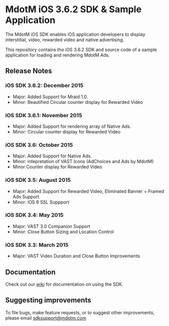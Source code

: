 MdotM iOS 3.6.2 SDK & Sample Application 
=============================
The MdotM iOS SDK enables iOS application developers to display interstitial, video, rewarded video and native advertising.

This repository contains the iOS 3.6.2 SDK and source code of a sample application for loading and rendering MdotM Ads.

## Release Notes

### iOS SDK 3.6.2: December 2015
- Major: Added Support for Mraid 1.0.
- Minor: Beautified Circular counter display for Rewarded Video

### iOS SDK 3.6.1: November 2015
- Major: Added Support for rendering array of Native Ads.
- Minor: Circular counter display for Rewarded Video

### iOS SDK 3.6: October 2015
- Major: Added Support for Native Ads.
- Minor: intepretation of VAST Icons (AdChoices and Ads by MdotM)
- Minor Counter display for Rewarded Video

### iOS SDK 3.5: August 2015
- Major: Added Support for Rewarded Video, Eliminated Banner + Framed Ads Support
- Minor: iOS 9 SSL Suppport

### iOS SDK 3.4: May 2015
- Major: VAST 3.0 Companion Support
- Minor: Close Button Sizing and Location Control 

### iOS SDK 3.3: March 2015
- Major: VAST Video Duration and Close Button Improvements

## Documentation

Check out our [wiki](https://github.com/MdotMAds/iOS-SDK/wiki) for documentation on using the SDK.

## Suggesting improvements
To file bugs, make feature requests, or to suggest other improvements, please email sdksupport@mdotm.com
